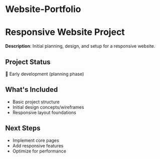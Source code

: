 # Website-Portfolio

# Responsive Website Project  

**Description**: Initial planning, design, and setup for a responsive website.  

## Project Status  
🚧 Early development (planning phase)  

## What's Included  
- Basic project structure  
- Initial design concepts/wireframes  
- Responsive layout foundations  

## Next Steps  
- Implement core pages  
- Add responsive features  
- Optimize for performance  

